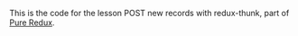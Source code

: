 This is the code for the lesson POST new records with redux-thunk, part of [Pure Redux](https://daveceddia.com/pure-redux/).
